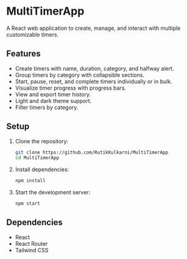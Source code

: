 # MultiTimerApp

A React web application to create, manage, and interact with multiple customizable timers.

## Features

- Create timers with name, duration, category, and halfway alert.
- Group timers by category with collapsible sections.
- Start, pause, reset, and complete timers individually or in bulk.
- Visualize timer progress with progress bars.
- View and export timer history.
- Light and dark theme support.
- Filter timers by category.

## Setup

1. Clone the repository:
   ```bash
   git clone https://github.com/RutikKulkarni/MultiTimerApp
   cd MultiTimerApp
   ```
2. Install dependencies:
   ```bash
   npm install
   ```
3. Start the development server:
   ```bash
   npm start
   ```

## Dependencies

- React
- React Router
- Tailwind CSS
